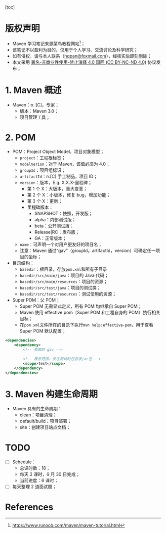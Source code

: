 [toc]

# 版权声明

- Maven 学习笔记来源菜鸟教程网站[^1]；
- 该笔记不以盈利为目的，仅用于个人学习、交流讨论及科学研究；
- 如有侵权，请与本人联系（hqpan@foxmail.com），经核实后即刻删除；
- 本文采用 [署名-非商业性使用-禁止演绎 4.0 国际 (CC BY-NC-ND 4.0)](https://creativecommons.org/licenses/by-nc-nd/4.0/deed.zh) 协议发布；

# 1. Maven 概述

- Maven：n. [C]，专家；
  - 版本：Maven 3.0；
  - 项目管理工具；

# 2. POM

- POM：Project Object Model，项目对象模型；
  - `project`：工程根标签；
  - `modelVerion`：对于 Maven，该值必须为 4.0；
  - `groupId`：项目组标识；
  - `artifactId`：n.[C] 手工制品，项目 ID；
  - `version`：版本，E.g. X.X.X-里程碑；
    - 第 1 个 X：大版本，重大变革；
    - 第 2 个 X：小版本，修复 bug，增加功能；
    - 第 3 个 X：更新；
    - 里程碑版本：
      - SNAPSHOT：快照，开发版；
      - alpha：内部测试版；
      - beta：公开测试版；
      - Release|RC：发布版；
      - GA：正常版本；
  - `name`：可声明一个对用户更友好的项目名；
  - 注意：Maven 通过“gav”（groupId，artifactId，version）可确定任一项目的坐标；
- 目录结构：
  - `basedir`：根目录，存放`pom.xml`和所有子目录
  - `basedir/src/main/java`：项目的 Java 代码；
  - `basedir/src/main/resources`：项目的资源；
  - `basedir/src/test/java`：项目的测试类；
  - `basedir/src/test/resources`：测试使用的资源；
- Super POM：父 POM；
  - Super POM 无需显式定义，所有 POM 均继承自 Super POM；
  - Maven 使用 effective pom（Super POM 和工程自身的 POM）执行相关目标；
  - 在`pom.xml`文件所在的目录下执行`mvn help:effective-pom`，用于查看 Super POM 默认配置；

```xml
<dependencies>
    <dependency>
        <!-- 依赖的 gav -->
        
        <!-- 表示范围，仅在测试时包含该jar包 -->
        <scope>test</scope>
    </dependency>
</dependencies>
```



# 3. Maven 构建生命周期

- Maven 具有的生命周期：
  - clean：项目清理；
  - default/build：项目部署；
  - site：创建项目站点文档；

# TODO

- [ ] Schedule：
  - 总课时数：18；
  - 每天 3 课时，6 月 30 日完成；
  - 当前进度：6 课时；
- [ ] 每天整理 2 道面试题；

# References

[^1]: https://www.runoob.com/maven/maven-tutorial.html